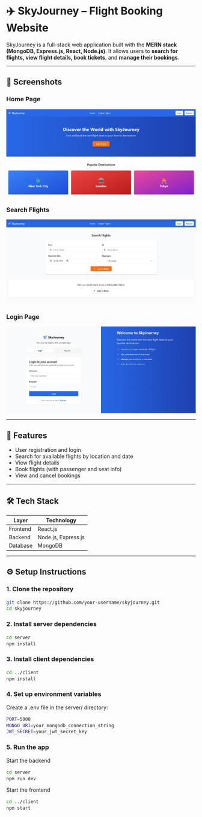 # ✈️ SkyJourney – Flight Booking Website

SkyJourney is a full-stack web application built with the **MERN stack (MongoDB, Express.js, React, Node.js)**. It allows users to **search for flights, view flight details, book tickets**, and **manage their bookings**.

---

## 📸 Screenshots

### Home Page
![Home-Page](./public/images/1.png)

### Search Flights
![Search-Flights](./public/images/2.png)

### Login Page
![Login-Page](./public/images/3.png)

---

## 🚀 Features

- User registration and login
- Search for available flights by location and date
- View flight details
- Book flights (with passenger and seat info)
- View and cancel bookings

---

## 🛠️ Tech Stack

| Layer         | Technology           |
|---------------|----------------------|
| Frontend      | React.js             |
| Backend       | Node.js, Express.js |
| Database      | MongoDB              |

---

## ⚙️ Setup Instructions

### 1. Clone the repository

```bash
git clone https://github.com/your-username/skyjourney.git
cd skyjourney
```

### 2. Install server dependencies

```bash
cd server
npm install
```

### 3. Install client dependencies

```bash
cd ../client
npm install
```

### 4. Set up environment variables
Create a .env file in the server/ directory:
```bash
PORT=5000
MONGO_URI=your_mongodb_connection_string
JWT_SECRET=your_jwt_secret_key
```

### 5. Run the app
Start the backend
```bash
cd server
npm run dev
```
Start the frontend
```bash
cd ../client
npm start
```
